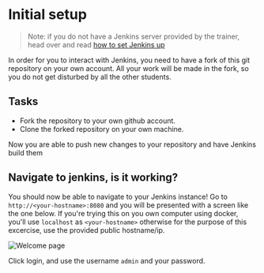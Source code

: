 # Initial setup

> Note: if you do not have a Jenkins server
> provided by the trainer, head over and read
> [how to set Jenkins up](./setup-on-your-own.md)

In order for you to interact with Jenkins, you
need to have a fork of this git repository on your
own account. All your work will be made in the
fork, so you do not get disturbed by all the other
students.

## Tasks

- Fork the repository to your own github account.
- Clone the forked repository on your own machine.

Now you are able to push new changes to your
repository and have Jenkins build them

## Navigate to jenkins, is it working?

You should now be able to navigate to your Jenkins
instance! Go to `http://<your-hostname>:8080` and
you will be presented with a screen like the one
below. If you're trying this on you own computer
using docker, you'll use `localhost` as
`<your-hostname>` otherwise for the purpose of
this excercise, use the provided public
hostname/ip.

![Welcome page](../img/welcome2.png)

Click login, and use the username `admin` and your
password.
